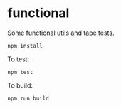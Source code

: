 # functional

Some functional utils and tape tests.

`npm install`

To test:

`npm test`

To build:

`npm run build`